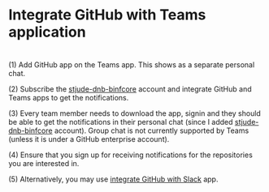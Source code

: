 # ##############################################################################
# Integrate GitHub with Teams application ######################################
# ##############################################################################

(1)	Add GitHub app on the Teams app. This shows as a separate personal chat. 

(2) Subscribe the [stjude-dnb-binfcore](https://github.com/stjude-dnb-binfcore/) account and integrate GitHub and Teams apps to get the notifications. 

(3) Every team member needs to download the app, signin and they should be able to get the notifications in their personal chat (since I added [stjude-dnb-binfcore](https://github.com/stjude-dnb-binfcore/) account). Group chat is not currently supported by Teams (unless it is under a GitHub enterprise account). 

(4) Ensure that you sign up for receiving notifications for the repositories you are interested in.

(5) Alternatively, you may use [integrate GitHub with Slack](https://slack.github.com/) app.


